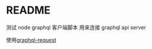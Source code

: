 # README

测试 node graphql 客户端脚本
用来连接 graphql api server

使用[graphql-request](https://www.npmjs.com/package/graphql-request)